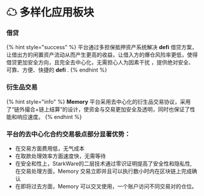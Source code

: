 # ☁ 多样化应用板块

### 借贷

{% hint style="success" %}
平台通过多担保抵押资产系统解决 **defi** 借贷方案，让借出方的闲置资产流动从而产生更高的收益，让借入方的爆仓风险率更低，使得借贷更加安全方向，且完全去中心化，无需担心人为因素干扰 ，提供绝对安全、可靠、方便、快捷的 **defi** .
{% endhint %}

### 衍生品交易

{% hint style="info" %}
**Memory** 平台采用去中心化的衍生品交易协议，采用了“链外撮合+链上结算”的设计，使资金与交易更加安全及透明，同时也保证了性能和响应速度。
{% endhint %}

### 平台的去中心化合约交易极点部分显著优势：

* 在交易方面费用低，无气成本
* 在取款处理效率方面速度快，无需等待
* 在安全和性上，StarkWare的二层技术通过零识证明提高了安全性和隐私性, 在交易处理方面，Memory 交易立即并且可以执行数小时内在区块链上完成确认
* 在即将过去方面，Memory 可以交叉使用，一个账户访问不同交易对的仓位。



